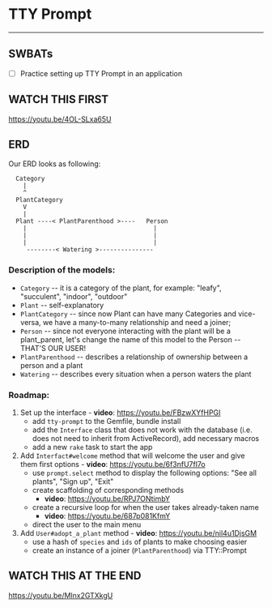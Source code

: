 # TTY Prompt

---

## SWBATs
- [ ] Practice setting up TTY Prompt in an application

## WATCH THIS FIRST
<https://youtu.be/4OL-SLxa65U>

## ERD

Our ERD looks as following:

```
  Category
    |
    ^
  PlantCategory
    V
    |
  Plant ----< PlantParenthood >----   Person
    |                                   |
    |                                   |
    |                                   |
     --------< Watering >---------------
```

### Description of the models:
- `Category` -- it is a category of the plant, for example: "leafy", "succulent", "indoor", "outdoor"
- `Plant` -- self-explanatory
- `PlantCategory` -- since now Plant can have many Categories and vice-versa, we have a many-to-many relationship and need a joiner;
- `Person` -- since not everyone interacting with the plant will be a plant_parent, let's change the name of this model to the Person -- THAT'S OUR USER!
- `PlantParenthood` -- describes a relationship of ownership between a person and a plant
- `Watering` -- describes every situation when a person waters the plant

### Roadmap:
1. Set up the interface
        - **video**: <https://youtu.be/FBzwXYfHPGI>
    - add `tty-prompt` to the Gemfile, bundle install
    - add the `Interface` class that does not work with the database (i.e. does not need to inherit from ActiveRecord), add necessary macros
    - add a new `rake` task to start the app
2. Add `Interfact#welcome` method that will welcome the user and give them first options
        - **video**: <https://youtu.be/6f3nfU7fl7o>
    - use `prompt.select` method to display the following options: "See all plants", "Sign up", "Exit"
    - create scaffolding of corresponding methods
        - **video**: <https://youtu.be/RPJ7ONtimbY>
    - create a recursive loop for when the user takes already-taken name
        - **video**: <https://youtu.be/687p081KfmY>
    - direct the user to the main menu
3. Add `User#adopt_a_plant` method
        - **video**: <https://youtu.be/nil4u1DjsGM>
    - use a hash of `species` and `ids` of plants to make choosing easier
    - create an instance of a joiner (`PlantParenthood`) via TTY::Prompt

## WATCH THIS AT THE END
<https://youtu.be/Mlnx2GTXkgU>